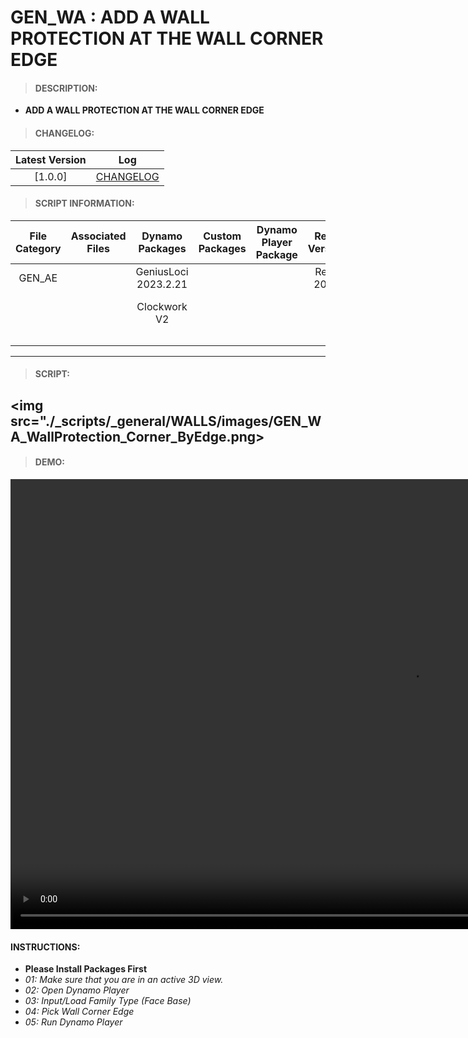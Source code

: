 # GEN_WA : ADD A WALL PROTECTION AT THE WALL CORNER EDGE

> #### DESCRIPTION: 
- **ADD A WALL PROTECTION AT THE WALL CORNER EDGE**

> #### CHANGELOG:

| Latest Version | Log |
| :-------: | :----: | 
|[1.0.0] | [CHANGELOG](/_scripts/_general/WALLS/changelog/GEN_WA_WallProtection_Corner_ByEdge.md) |

> #### SCRIPT INFORMATION: 

| File Category | Associated Files | Dynamo Packages | Custom Packages | Dynamo Player Package | Revit Version | Author | Reviewed By | File Name & Location | 
| :-------: | :----: | :---: | :---: | :---: | :---: | :---: | :---: | :--: |
| GEN_AE |  | GeniusLoci 2023.2.21 | | | Revit 2023 | Melvin Tuliao | | GEN_WA_WallProtection_Corner_ByEdge V1.0.0 |
|        |  | Clockwork V2 | | |              |              | | (https://bimcapcom.sharepoint.com/:u:/s/BCP-Main/EUVnFc1BQr1KomcrKCJUYvwB4cfveEx-bZ3kIULniQolqQ?e=ZsIhXL) |
|        |  | | | |              |              | | |
|        |  | | | |
|        |  |  | | |
------------------------------------------------------------
> #### SCRIPT: 

<img src="./_scripts/_general/WALLS/images/GEN_WA_WallProtection_Corner_ByEdge.png>
------------------------------------------------------------

> #### DEMO: 

<video width="1280" height="720" controls>
 <source src="./_scripts/_general/WALLS/demo/GEN_WA_WallProtection_Corner_ByEdge.mp4" type="video/mp4">
</video>

#### INSTRUCTIONS: 
- **Please Install Packages First**
- *01: Make sure that you are in an active 3D view.*
- *02: Open Dynamo Player*
- *03: Input/Load Family Type (Face Base)*
- *04: Pick Wall Corner Edge*
- *05: Run Dynamo Player*
